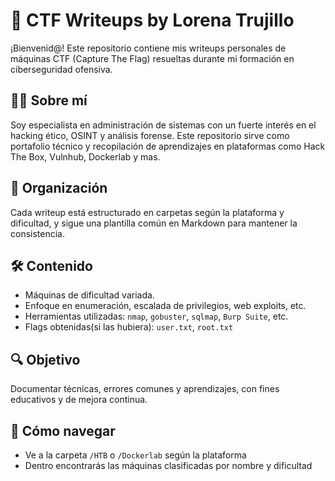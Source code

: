 # 🧠 CTF Writeups by Lorena Trujillo

¡Bienvenid@! Este repositorio contiene mis writeups personales de máquinas CTF (Capture The Flag) resueltas durante mi formación en ciberseguridad ofensiva.

## 👩‍💻 Sobre mí
Soy especialista en administración de sistemas con un fuerte interés en el hacking ético, OSINT y análisis forense. Este repositorio sirve como portafolio técnico y recopilación de aprendizajes en plataformas como Hack The Box, Vulnhub, Dockerlab y mas.

## 📂 Organización
Cada writeup está estructurado en carpetas según la plataforma y dificultad, y sigue una plantilla común en Markdown para mantener la consistencia.

## 🛠️ Contenido
- Máquinas de dificultad variada.
- Enfoque en enumeración, escalada de privilegios, web exploits, etc.
- Herramientas utilizadas: `nmap`, `gobuster`, `sqlmap`, `Burp Suite`, etc.
- Flags obtenidas(si las hubiera): `user.txt`, `root.txt`

## 🔍 Objetivo
Documentar técnicas, errores comunes y aprendizajes, con fines educativos y de mejora continua. 

## 🚀 Cómo navegar
- Ve a la carpeta `/HTB` o `/Dockerlab` según la plataforma
- Dentro encontrarás las máquinas clasificadas por nombre y dificultad

